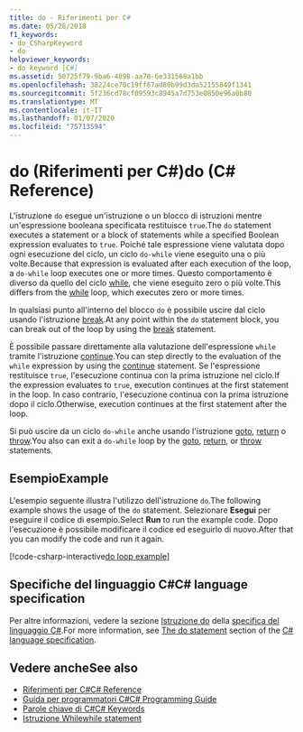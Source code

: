 ```yaml
---
title: do - Riferimenti per C#
ms.date: 05/28/2018
f1_keywords:
- do_CSharpKeyword
- do
helpviewer_keywords:
- do keyword [C#]
ms.assetid: 50725f79-9ba6-4898-aa78-6e331568a1bb
ms.openlocfilehash: 38224ce70c19ff67ad80b99d3da52155849f1341
ms.sourcegitcommit: 5f236cd78cf09593c8945a7d753e0850e96a0b80
ms.translationtype: MT
ms.contentlocale: it-IT
ms.lasthandoff: 01/07/2020
ms.locfileid: "75713594"
---
```

# <a name="do-c-reference"></a><span data-ttu-id="27e48-102">do (Riferimenti per C#)</span><span class="sxs-lookup"><span data-stu-id="27e48-102">do (C# Reference)</span></span>

<span data-ttu-id="27e48-103">L'istruzione `do` esegue un'istruzione o un blocco di istruzioni mentre un'espressione booleana specificata restituisce `true`.</span><span class="sxs-lookup"><span data-stu-id="27e48-103">The `do` statement executes a statement or a block of statements while a specified Boolean expression evaluates to `true`.</span></span> <span data-ttu-id="27e48-104">Poiché tale espressione viene valutata dopo ogni esecuzione del ciclo, un ciclo `do-while` viene eseguito una o più volte.</span><span class="sxs-lookup"><span data-stu-id="27e48-104">Because that expression is evaluated after each execution of the loop, a `do-while` loop executes one or more times.</span></span> <span data-ttu-id="27e48-105">Questo comportamento è diverso da quello del ciclo [while](while.md), che viene eseguito zero o più volte.</span><span class="sxs-lookup"><span data-stu-id="27e48-105">This differs from the [while](while.md) loop, which executes zero or more times.</span></span>

<span data-ttu-id="27e48-106">In qualsiasi punto all'interno del blocco `do` è possibile uscire dal ciclo usando l'istruzione [break](break.md).</span><span class="sxs-lookup"><span data-stu-id="27e48-106">At any point within the `do` statement block, you can break out of the loop by using the [break](break.md) statement.</span></span>

<span data-ttu-id="27e48-107">È possibile passare direttamente alla valutazione dell'espressione `while` tramite l'istruzione [continue](continue.md).</span><span class="sxs-lookup"><span data-stu-id="27e48-107">You can step directly to the evaluation of the `while` expression by using the [continue](continue.md) statement.</span></span> <span data-ttu-id="27e48-108">Se l'espressione restituisce `true`, l'esecuzione continua con la prima istruzione nel ciclo.</span><span class="sxs-lookup"><span data-stu-id="27e48-108">If the expression evaluates to `true`, execution continues at the first statement in the loop.</span></span> <span data-ttu-id="27e48-109">In caso contrario, l'esecuzione continua con la prima istruzione dopo il ciclo.</span><span class="sxs-lookup"><span data-stu-id="27e48-109">Otherwise, execution continues at the first statement after the loop.</span></span>

<span data-ttu-id="27e48-110">Si può uscire da un ciclo `do-while` anche usando l'istruzione [goto](goto.md), [return](return.md) o [throw](throw.md).</span><span class="sxs-lookup"><span data-stu-id="27e48-110">You also can exit a `do-while` loop by the [goto](goto.md), [return](return.md), or [throw](throw.md) statements.</span></span>

## <a name="example"></a><span data-ttu-id="27e48-111">Esempio</span><span class="sxs-lookup"><span data-stu-id="27e48-111">Example</span></span>

<span data-ttu-id="27e48-112">L'esempio seguente illustra l'utilizzo dell'istruzione `do`.</span><span class="sxs-lookup"><span data-stu-id="27e48-112">The following example shows the usage of the `do` statement.</span></span> <span data-ttu-id="27e48-113">Selezionare **Esegui** per eseguire il codice di esempio.</span><span class="sxs-lookup"><span data-stu-id="27e48-113">Select **Run** to run the example code.</span></span> <span data-ttu-id="27e48-114">Dopo l'esecuzione è possibile modificare il codice ed eseguirlo di nuovo.</span><span class="sxs-lookup"><span data-stu-id="27e48-114">After that you can modify the code and run it again.</span></span>

[!code-csharp-interactive[do loop example](~/samples/snippets/csharp/keywords/IterationKeywordsExamples.cs#4)]

## <a name="c-language-specification"></a><span data-ttu-id="27e48-115">Specifiche del linguaggio C#</span><span class="sxs-lookup"><span data-stu-id="27e48-115">C# language specification</span></span>

<span data-ttu-id="27e48-116">Per altre informazioni, vedere la sezione [Istruzione do](~/_csharplang/spec/statements.md#the-do-statement) della [specifica del linguaggio C#](/dotnet/csharp/language-reference/language-specification/introduction).</span><span class="sxs-lookup"><span data-stu-id="27e48-116">For more information, see [The do statement](~/_csharplang/spec/statements.md#the-do-statement) section of the [C# language specification](/dotnet/csharp/language-reference/language-specification/introduction).</span></span>

## <a name="see-also"></a><span data-ttu-id="27e48-117">Vedere anche</span><span class="sxs-lookup"><span data-stu-id="27e48-117">See also</span></span>

- [<span data-ttu-id="27e48-118">Riferimenti per C#</span><span class="sxs-lookup"><span data-stu-id="27e48-118">C# Reference</span></span>](../index.md)
- [<span data-ttu-id="27e48-119">Guida per programmatori C#</span><span class="sxs-lookup"><span data-stu-id="27e48-119">C# Programming Guide</span></span>](../../programming-guide/index.md)
- [<span data-ttu-id="27e48-120">Parole chiave di C#</span><span class="sxs-lookup"><span data-stu-id="27e48-120">C# Keywords</span></span>](index.md)
- [<span data-ttu-id="27e48-121">Istruzione While</span><span class="sxs-lookup"><span data-stu-id="27e48-121">while statement</span></span>](while.md)
